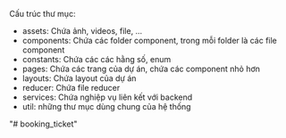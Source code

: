 Cấu trúc thư mục:
- assets: Chứa ảnh, videos, file, …
- components: Chứa các folder component, trong mỗi folder là các file component
- constants: Chứa các các hằng số, enum
- pages: Chứa các trang của dự án, chứa các component nhỏ hơn
- layouts: Chứa layout của dự án
- reducer: Chứa file reducer
- services: Chứa nghiệp vụ liên kết với backend
- util: những thư mục dùng chung của hệ thống

"# booking_ticket" 
